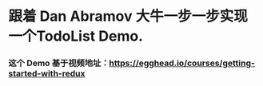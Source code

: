 # 跟着 Dan Abramov 大牛一步一步实现一个TodoList Demo.
### 这个 Demo 基于视频地址：https://egghead.io/courses/getting-started-with-redux
